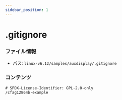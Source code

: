 ```yaml
---
sidebar_position: 1
---
```

# .gitignore

### ファイル情報

- パス: `linux-v6.12/samples/auxdisplay/.gitignore`

### コンテンツ

```gitignore
# SPDX-License-Identifier: GPL-2.0-only
/cfag12864b-example

```
